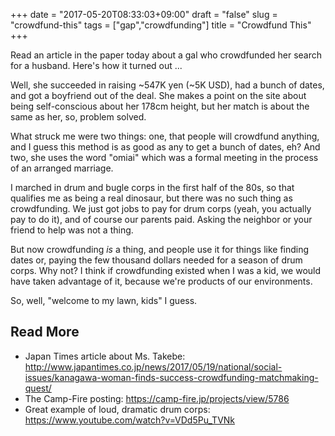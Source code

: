 +++
date = "2017-05-20T08:33:03+09:00"
draft = "false"
slug = "crowdfund-this"
tags = ["gap","crowdfunding"]
title = "Crowdfund This"
+++

Read an article in the paper today about a gal who crowdfunded her search for a husband. Here's how it turned out ...

<!--more-->

Well, she succeeded in raising ~547K yen (~5K USD), had a bunch of dates, and got a boyfriend out of the deal. She makes a point on the site about being self-conscious about her 178cm height, but her match is about the same as her, so, problem solved. 

What struck me were two things: one, that people will crowdfund anything, and I guess this method is as good as any to get a bunch of dates, eh? And two, she uses the word "omiai" which was a formal meeting in the process of an arranged marriage. 

I marched in drum and bugle corps in the first half of the 80s, so that qualifies me as being a real dinosaur, but there was no such thing as crowdfunding. We just got jobs to pay for drum corps (yeah, you actually pay to do it), and of course our parents paid. Asking the neighbor or your friend to help was not a thing. 

But now crowdfunding _is_ a thing, and people use it for things like finding dates or, paying the few thousand dollars needed for a season of drum corps. Why not? I think if crowdfunding existed when I was a kid, we would have taken advantage of it, because we're products of our environments. 

So, well, "welcome to my lawn, kids" I guess.



## Read More

* Japan Times article about Ms. Takebe: http://www.japantimes.co.jp/news/2017/05/19/national/social-issues/kanagawa-woman-finds-success-crowdfunding-matchmaking-quest/
* The Camp-Fire posting: https://camp-fire.jp/projects/view/5786
* Great example of loud, dramatic drum corps: https://www.youtube.com/watch?v=VDd5Pu_TVNk

